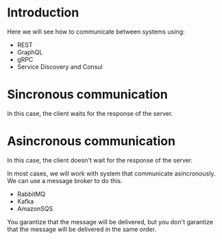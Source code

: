 # Introduction

Here we will see how to communicate between systems using: 

- REST
- GraphQL
- gRPC
- Service Discovery and Consul

# Sincronous communication

In this case, the client waits for the response of the server.

# Asincronous communication

In this case, the client doesn't wait for the response of the server.

In most cases, we will work with system that communicate asincronously. We can use a message broker to do this.

- RabbitMQ
- Kafka
- AmazonSQS

You garantize that the message will be delivered, but you don't garantize that the message will be delivered in the same order.
